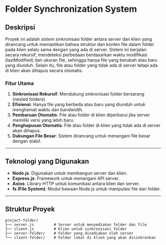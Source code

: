 # Folder Synchronization System

## **Deskripsi**
Proyek ini adalah sistem sinkronisasi folder antara server dan klien yang dirancang untuk memastikan bahwa struktur dan konten file dalam folder pada klien selalu sama dengan yang ada di server. Sistem ini berjalan secara rekursif, mendeteksi perbedaan berdasarkan waktu modifikasi (lastModified) dan ukuran file, sehingga hanya file yang berubah atau baru yang diunduh. Selain itu, file atau folder yang tidak ada di server tetapi ada di klien akan dihapus secara otomatis.

### **Fitur Utama**
1. **Sinkronisasi Rekursif**: Mendukung sinkronisasi folder bersarang (nested folders).
2. **Efisiensi**: Hanya file yang berbeda atau baru yang diunduh untuk menghemat waktu dan bandwidth.
3. **Pembaruan Otomatis**: File atau folder di klien diperbarui jika server memiliki versi yang lebih baru.
4. **Penghapusan Otomatis**: File atau folder di klien yang tidak ada di server akan dihapus.
5. **Dukungan File Besar**: Sistem dirancang untuk menangani file besar dengan stabil.

---

## **Teknologi yang Digunakan**
- **Node.js**: Digunakan untuk membangun server dan klien.
- **Express.js**: Framework untuk menangani API server.
- **Axios**: Library HTTP untuk komunikasi antara klien dan server.
- **fs (File System)**: Modul bawaan Node.js untuk manipulasi file dan folder.

---

## **Struktur Proyek**
```
project-folder/
├── server.js         # Server untuk menyediakan folder dan file
├── client.js         # Klien untuk sinkronisasi folder
├── server-folder/    # Folder yang disediakan oleh server
└── client-folder/    # Folder lokal di klien yang akan disinkronkan
```
